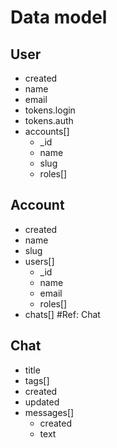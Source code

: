 # Data model


## User

+ created
+ name
+ email
+ tokens.login
+ tokens.auth
+ accounts[]
    + _id
    + name
    + slug
    + roles[]


## Account

+ created
+ name
+ slug
+ users[]
    + _id
    + name
    + email
    + roles[]
+ chats[] #Ref: Chat


## Chat

+ title
+ tags[]
+ created
+ updated
+ messages[]
    + created
    + text

